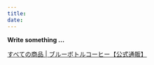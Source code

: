 ```yaml
---
title: 
date: 
---
```

**Write something ...**

[すべての商品 | ブルーボトルコーヒー【公式通販】](https://store.bluebottlecoffee.jp/collections/all)